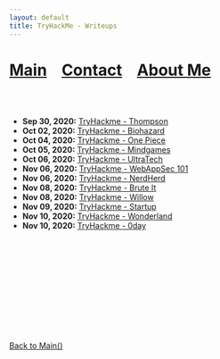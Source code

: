 ```yaml
---
layout: default
title: TryHackMe - Writeups
---
```


# [Main](https://bvr0n.github.io/) &nbsp;&nbsp;   [Contact](https://bvr0n.github.io/contact.html) &nbsp;&nbsp; [About Me](./aboutme.md) <br>

<br>
<br>

- **Sep 30, 2020:** [TryHackme - Thompson](../thm/thompson.md)
- **Oct 02, 2020:** [TryHackme - Biohazard](../thm/Biohazard.md)
- **Oct 04, 2020:** [TryHackme - One Piece](../thm/one_piece.md)
- **Oct 05, 2020:** [TryHackme - Mindgames](../thm/Mindgames.md)
- **Oct 06, 2020:** [TryHackme - UltraTech](../thm/UltraTech.md)
- **Nov 06, 2020:** [TryHackme - WebAppSec 101](../thm/WebAppSec_101.md)
- **Nov 06, 2020:** [TryHackme - NerdHerd](../thm/nerdherd.md)
- **Nov 08, 2020:** [TryHackme - Brute It](../thm/brute_it.md)
- **Nov 08, 2020:** [TryHackme - Willow](../thm/willow.md)
- **Nov 09, 2020:** [TryHackme - Startup](../thm/startup.md)
- **Nov 10, 2020:** [TryHackme - Wonderland](../thm/wonderland.md)
- **Nov 10, 2020:** [TryHackme - 0day](../thm/0day.md)

<br>
<br>
<br>
<br>
<br>
<br>
<br>
<br>
<br>
<br>


[Back to Main()](bvr0n.github.io/)
